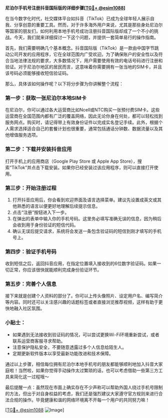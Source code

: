 **尼泊尔手机号注册抖音国际版的详细步骤[[TG💪+ @esim1088](https://t.me/s/esim1088)]**

在当今数字化时代，社交媒体平台如抖音（TikTok）已成为全球年轻人展示自我、分享创意的重要工具。然而，对于许多海外用户来说，尤其是那些身处尼泊尔等国家的朋友们，如何利用本地手机号成功注册抖音国际版却成了一个不小的挑战。今天，我们就来详细探讨一下这个问题，并提供一套简单易行的操作指南。

首先，我们需要明确几个基本概念。抖音国际版（TikTok）是一款由中国字节跳动公司开发的应用程序，它在全球范围内广受欢迎。为了确保账户的安全性以及符合当地法律法规的要求，大多数情况下，用户需要使用有效的电话号码进行注册和验证。对于尼泊尔地区的居民而言，这意味着你需要拥有一张当地的SIM卡，并且该号码必须能够接收短信验证码。

那么，具体该如何操作呢？以下将分步骤为你讲解整个流程：

### 第一步：获取一张尼泊尔本地SIM卡

在尼泊尔，你可以通过各大运营商比如Ncell或NTC购买一张预付费SIM卡。这些运营商在全国范围内都有广泛的覆盖网络，因此无论你身在何处，都可以轻松找到服务网点。购买时，请记得带上有效身份证件以完成实名登记手续。此外，根据个人需求选择适合自己的套餐计划也很重要，通常包括通话分钟数、数据流量以及其他增值服务选项。

### 第二步：下载并安装抖音应用

打开手机上的应用商店（Google Play Store 或 Apple App Store），搜索“TikTok”并点击下载安装。如果你已经安装过该应用程序，则可以直接打开使用。

### 第三步：开始注册过程

1. 打开抖音应用后，你会看到欢迎界面及语言选择菜单。建议先设置成英文或其他熟悉的语言以便更好地理解后续提示信息。
2. 点击“注册”按钮进入下一步。
3. 在弹出的表单中输入你的手机号码。这里务必填写准确无误的信息，因为稍后会收到用于身份验证的短信代码。
4. 确认无误后提交请求，系统将会发送一条包含验证码的短信到刚才填写的手机号上。

### 第四步：验证手机号码

收到短信之后，返回抖音应用，在指定位置填入接收到的6位数字验证码。如果一切正常，你应该很快就能顺利完成身份验证环节。

### 第五步：完善个人信息

接下来就是创建个人资料的部分了。你可以上传头像照片、设定用户名、编写简介等内容。同时还可以关注感兴趣的话题标签或者直接浏览推荐视频，这样有助于更快地融入社区氛围。

### 小贴士：

- 如果遇到无法接收到验证码的情况，可以尝试更换Wi-Fi环境重新尝试，或者联系运营商客服寻求帮助。
- 注意保护隐私安全，不要随意透露过多个人信息给陌生人。
- 定期更新软件版本以享受最新功能改进和技术保障。

通过以上步骤，相信每位拥有尼泊尔本地手机号的朋友都能够顺利地加入抖音大家庭啦！当然啦，如果你觉得手动操作太过繁琐的话，也可以考虑借助一些第三方工具来简化这一过程哦～

最后提醒一点：虽然现在市面上确实存在不少声称可以帮助外国人绕过手机号限制的方法，但出于对自身权益的考虑，我们还是强烈建议大家遵守官方规则来进行合法合规的操作。毕竟健康和谐的网络环境离不开每一个用户的共同努力嘛！

[[TG💪+ @esim1088](https://t.me/s/esim1088) ![Image](https://i.postimg.cc/4NQfJmqS/Snipaste-2025-05-13-00-14-12.png)]